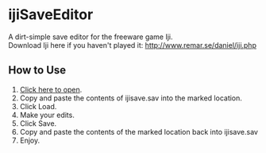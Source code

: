 # ijiSaveEditor
A dirt-simple save editor for the freeware game Iji.  
Download Iji here if you haven't played it: http://www.remar.se/daniel/iji.php

## How to Use
1. [Click here to open](https://cdn.rawgit.com/ilag11111/ijiSaveEditor/f33ec06c340b7a487cf27428f6a2e49f1b0583b3/saveHax.html).
2. Copy and paste the contents of ijisave.sav into the marked location.
3. Click Load.
4. Make your edits.
5. Click Save.
6. Copy and paste the contents of the marked location back into ijisave.sav
7. Enjoy.
